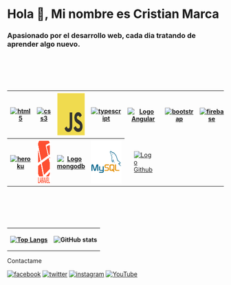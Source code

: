 
<br><br>
<h1>Hola 👋, Mi nombre es Cristian Marca</h1>
<h3>Apasionado por el desarrollo web, cada dia tratando de aprender algo nuevo.</h3>
<br><br><br><br>
<p align="center"> 
  <table>
			<tbody>
				<tr>
          <th>
						<a href="https://www.w3.org/html/" target="_blank">
							<img
								src="https://upload.wikimedia.org/wikipedia/commons/3/38/HTML5_Badge.svg"
								alt="html5"
								width="100"
								height="100"
							/>
						</a>
					</th>
          <th>
						<a href="https://www.w3schools.com/css/" target="_blank">
							<img
								src="https://upload.wikimedia.org/wikipedia/commons/7/70/Devicon-css3-plain.svg"
								alt="css3"
								width="100"
								height="100"
							/>
						</a>
					</th>
          <th>
						<a href="https://developer.mozilla.org/en-US/docs/Web/JavaScript" target="_blank">
							<img
								src="https://raw.githubusercontent.com/devicons/devicon/master/icons/javascript/javascript-original.svg"
								alt="javascript"
								width="100"
								height="100"
							/>
						</a>
					</th>
          <th>
            <a href="https://www.typescriptlang.org" target="_blank">
              <img src="https://upload.wikimedia.org/wikipedia/commons/4/4c/Typescript_logo_2020.svg"
                alt="typescript"
                width="100"
                height="100"
              >
            </a>
          </th>
					<th>
						<a href="https://angular.io" target="blank">
							<img
								src="https://upload.wikimedia.org/wikipedia/commons/c/cf/Angular_full_color_logo.svg"
								alt="Logo Angular"
								width="130"
								height="130"
							/>
						</a>
					</th>
					<th>
						<a href="material.angular.io" target="_blank">
							<img
								src="https://material.angular.io/assets/img/angular-material-logo.svg"
								alt="bootstrap"
								width="100"
								height="100"
							/>
						</a>
					</th>
					<th>
						<a href="https://firebase.google.com/" target="_blank">
							<img
								src="https://www.vectorlogo.zone/logos/firebase/firebase-icon.svg"
								alt="firebase"
								width="100"
								height="100"
							/>
						</a>
					</th>
				</tr>
				<tr>
					<th>
						<a href="https://nestjs.com" target="_blank">
							<img
								src="https://cdn.icon-icons.com/icons2/2107/PNG/512/file_type_nestjs_icon_130355.png"
								alt="heroku"
								width="100"
								height="100"
							/>
						</a>
					</th>
					<th>
						<a href="https://laravel.com/" target="_blank">
							<img
								src="https://raw.githubusercontent.com/devicons/devicon/master/icons/laravel/laravel-plain-wordmark.svg"
								alt="laravel"
								width="100"
								height="100"
							/>
						</a>
					</th>
					<th>
						<a href="https://www.mongodb.com/" target="_blank">
							<img
								src="https://steemitimages.com/p/JvFFVmatwWHRfvmtd53nmEJ94xpKydwmbSC5H5svBACH81DXCJpzvtmVTHhgaQ2ADcDHhATuiK56FxS2UeC9xGidZJUvkabaxMB431WeSUGcjbSaDiaeQCHKaca4khbu2JRwxaZdG2?format=match&mode=fit&width=640"
								alt="Logo mongodb"
								width="115"
								height="135"
							/>
						</a>
					</th>
					<th>
						<a href="https://www.mysql.com/" target="_blank">
							<img
								src="https://raw.githubusercontent.com/devicons/devicon/master/icons/mysql/mysql-original-wordmark.svg"
								alt="mysql"
								width="100"
								height="100"
							/>
						</a>
					</th>
          <td>
            <a href="github.com" target="_blank">
              <img
                src="https://logodix.com/logo/64439.png"
                alt="Logo Github"
                width="110"
                height="110"
								style="padding: 15px;"
              >
            </a>
          </td>
				</tr>
			</tbody>
		</table> 
</p>
<br><br><br><br>

<table border="0">
	<tbody>
		<tr>
			<th>
				
[![Top Langs](https://github-readme-stats.vercel.app/api/top-langs/?username=MarcaCriss&theme=algolia&show_icons=true)](https://github.com/anuraghazra/github-readme-stats)							
			</th>
			<th>
![GitHub stats](https://github-readme-stats.vercel.app/api?username=MarcaCriss&show_icons=true&theme=algolia)  								
			</th>
		</tr>
	</tbody>
</table>	
	



	






Contactame



[<img src='https://cdn.cdnlogo.com/logos/f/83/facebook.svg' alt='facebook' height='40'>](https://www.facebook.com/https://www.facebook.com/cristianpablo.marcagonzales) [<img src='https://cdn.cdnlogo.com/logos/t/96/twitter-icon.svg' alt='twitter' height='40'>](https://twitter.com/Criss_Mark_) [<img src='https://cdn.cdnlogo.com/logos/i/92/instagram.svg' alt='instagram' height='40'>](https://www.instagram.com/marca_dragon96/) [<img src='https://cdn.cdnlogo.com/logos/y/57/youtube-icon.svg' alt='YouTube' height='40'>](https://www.youtube.com/channel/UCJ6dNv1mJ9PmN1Ey7JIthhQ)  
